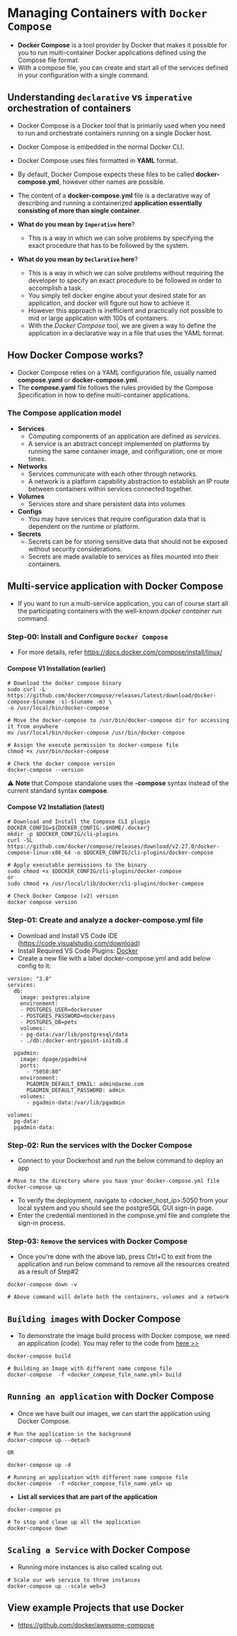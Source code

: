 # Managing Containers with `Docker Compose`

- **Docker Compose** is a tool provider by Docker that makes it possible for you to run multi-container Docker applications defined using the Compose file format.
- With a compose file, you can create and start all of the services defined in your configuration with a single command.

## Understanding `declarative` vs `imperative` orchestration of containers

- Docker Compose is a Docker tool that is primarily used when you need to run and orchestrate containers running on a single Docker host.
- Docker Compose is embedded in the normal Docker CLI.
- Docker Compose uses files formatted in **YAML** format.
- By default, Docker Compose expects these files to be called **docker-compose.yml**, however other names are possible.
- The content of a **docker-compose.yml** file is a declarative way of describing and running a containerized **application essentially consisting of more than single container**.

- **What do you mean by `Imperative` here**?

  - This is a way in which we can solve problems by specifying the exact procedure
    that has to be followed by the system.

- **What do you mean by `Declarative` here**?

  - This is a way in which we can solve problems without requiring the developer
    to specify an exact procedure to be followed in order to accomplish a task.
  - You simply tell docker engine about your desired state for an application, and docker will figure out how to achieve it.
  - However this approach is inefficient and practically not possible to mid or large application with 100s of containers.
  - With the _Docker Compose_ tool, we are given a way to define the application in a declarative way in a file that uses the YAML format.

## How Docker Compose works?

- Docker Compose relies on a YAML configuration file, usually named **compose.yaml** or **docker-compose.yml**.
- The **compose.yaml** file follows the rules provided by the Compose Specification in how to define multi-container applications.

### The Compose application model

- **Services**
  - Computing components of an application are defined as _services_.
  - A service is an abstract concept implemented on platforms by running the same container image, and configuration, one or more times.
- **Networks**
  - Services communicate with each other through networks.
  - A network is a platform capability abstraction to establish an IP route between containers within services connected together.
- **Volumes**
  - Services store and share persistent data into volumes
- **Configs**
  - You may have services that require configuration data that is dependent on the runtime or platform.
- **Secrets**
  - Secrets can be for storing sensitive data that should not be exposed without security considerations.
  - Secrets are made available to services as files mounted into their containers.

## Multi-service application with Docker Compose

- If you want to run a multi-service application, you can of course start all the
  participating containers with the well-known _docker container run_ command.

### Step-00: Install and Configure `Docker Compose`

- For more details, refer https://docs.docker.com/compose/install/linux/
  
#### Compose V1 Installation (earlier)

```
# Download the docker compose binary
sudo curl -L https://github.com/docker/compose/releases/latest/download/docker-compose-$(uname -s)-$(uname -m) \
-o /usr/local/bin/docker-compose

# Move the docker-compose to /usr/bin/docker-compose dir for accessing it from anywhere
mv /usr/local/bin/docker-compose /usr/bin/docker-compose

# Assign the execute permission to docker-compose file
chmod +x /usr/bin/docker-compose

# Check the docker compose version
docker-compose --version
```

:warning: **Note** that Compose standalone uses the **-compose** syntax instead of the current standard syntax **compose**.

#### Compose V2 Installation (latest)

```
# Download and Install the Compose CLI plugin
DOCKER_CONFIG=${DOCKER_CONFIG:-$HOME/.docker}
mkdir -p $DOCKER_CONFIG/cli-plugins
curl -SL https://github.com/docker/compose/releases/download/v2.27.0/docker-compose-linux-x86_64 -o $DOCKER_CONFIG/cli-plugins/docker-compose

# Apply executable permissions to the binary
sudo chmod +x $DOCKER_CONFIG/cli-plugins/docker-compose
or
sudo chmod +x /usr/local/lib/docker/cli-plugins/docker-compose

# Check Docker Compose (v2) version
docker compose version
```

### Step-01: Create and analyze a docker-compose.yml file

- Download and Install VS Code IDE (https://code.visualstudio.com/download)
- Install Required VS Code Plugins: [Docker](https://marketplace.visualstudio.com/items?itemName=ms-azuretools.vscode-docker)
- Create a new file with a label docker-compose.yml and add below config to it:

```
version: "3.8"
services:
  db:
    image: postgres:alpine
    environment:
    - POSTGRES_USER=dockeruser
    - POSTGRES_PASSWORD=dockerpass
    - POSTGRES_DB=pets
    volumes:
    - pg-data:/var/lib/postgresql/data
    - ./db:/docker-entrypoint-initdb.d

  pgadmin:
    image: dpage/pgadmin4
    ports:
      - "5050:80"
    environment:
      PGADMIN_DEFAULT_EMAIL: admin@acme.com
      PGADMIN_DEFAULT_PASSWORD: admin
    volumes:
      - pgadmin-data:/var/lib/pgadmin

volumes:
  pg-data:
  pgadmin-data:

```

### Step-02: Run the services with the Docker Compose

- Connect to your Dockerhost and run the below command to deploy an app

```
# Move to the directory where you have your docker-compose.yml file
docker-compose up
```

- To verify the deployment, navigate to <docker_host_ip>:5050 from your local system and you should see the postgreSQL GUI sign-in page.
- Enter the credential mentioned in the compose.yml file and complete the sign-in process.

### Step-03: `Remove` the services with Docker Compose

- Once you're done with the above lab, press Ctrl+C to exit from the application and run below command to remove all the resources created as a result of Step#2

```
docker-compose down -v

# Above command will delete both the containers, volumes and a network

```

## `Building images` with Docker Compose

- To demonstrate the image build process with Docker compose, we need an application (code). You may refer to the code from [here >>](./image-build-sample-app/)

```
docker-compose build

# Building an Image with different name compose file
docker-compose  -f <docker_compose_file_name.yml> build

```

## `Running an application` with Docker Compose

- Once we have built our images, we can start the application using Docker Compose.

```
# Run the application in the background
docker-compose up --detach

OR

docker-compose up -d

# Running an application with different name compose file
docker-compose  -f <docker_compose_file_name.yml> up
```

- **List all services that are part of the application**

```
docker-compose ps

# To stop and clean up all the application
docker-compose down
```

## `Scaling a Service` with Docker Compose

- Running more instances is also called scaling out.

```
# Scale our web service to three instances
docker-compose up --scale web=3
```

## View example Projects that use Docker

- https://github.com/docker/awesome-compose 
